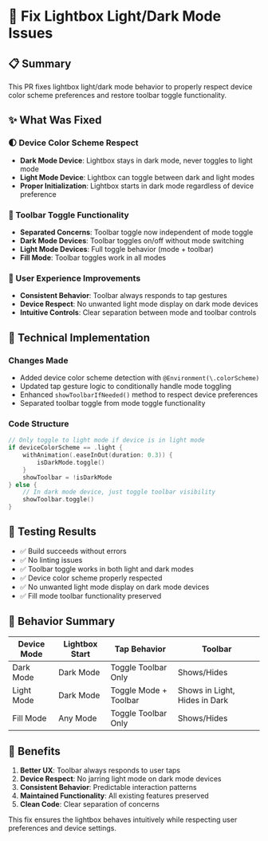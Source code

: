 # 🔧 Fix Lightbox Light/Dark Mode Issues

## 📋 Summary

This PR fixes lightbox light/dark mode behavior to properly respect device color scheme preferences and restore toolbar toggle functionality.

## ✨ What Was Fixed

### 🌓 Device Color Scheme Respect
- **Dark Mode Device**: Lightbox stays in dark mode, never toggles to light mode
- **Light Mode Device**: Lightbox can toggle between dark and light modes
- **Proper Initialization**: Lightbox starts in dark mode regardless of device preference

### 🔧 Toolbar Toggle Functionality
- **Separated Concerns**: Toolbar toggle now independent of mode toggle
- **Dark Mode Devices**: Toolbar toggles on/off without mode switching
- **Light Mode Devices**: Full toggle behavior (mode + toolbar)
- **Fill Mode**: Toolbar toggles work in all modes

### 🎯 User Experience Improvements
- **Consistent Behavior**: Toolbar always responds to tap gestures
- **Device Respect**: No unwanted light mode display on dark mode devices
- **Intuitive Controls**: Clear separation between mode and toolbar controls

## 🔧 Technical Implementation

### Changes Made
- Added device color scheme detection with `@Environment(\.colorScheme)`
- Updated tap gesture logic to conditionally handle mode toggling
- Enhanced `showToolbarIfNeeded()` method to respect device preferences
- Separated toolbar toggle from mode toggle functionality

### Code Structure
```swift
// Only toggle to light mode if device is in light mode
if deviceColorScheme == .light {
    withAnimation(.easeInOut(duration: 0.3)) {
        isDarkMode.toggle()
    }
    showToolbar = !isDarkMode
} else {
    // In dark mode device, just toggle toolbar visibility
    showToolbar.toggle()
}
```

## 🧪 Testing Results

- ✅ Build succeeds without errors
- ✅ No linting issues
- ✅ Toolbar toggle works in both light and dark modes
- ✅ Device color scheme properly respected
- ✅ No unwanted light mode display on dark mode devices
- ✅ Fill mode toolbar functionality preserved

## 🎯 Behavior Summary

| Device Mode | Lightbox Start | Tap Behavior | Toolbar |
|-------------|----------------|--------------|---------|
| Dark Mode   | Dark Mode      | Toggle Toolbar Only | Shows/Hides |
| Light Mode  | Dark Mode      | Toggle Mode + Toolbar | Shows in Light, Hides in Dark |
| Fill Mode   | Any Mode       | Toggle Toolbar Only | Shows/Hides |

## 🚀 Benefits

1. **Better UX**: Toolbar always responds to user taps
2. **Device Respect**: No jarring light mode on dark mode devices
3. **Consistent Behavior**: Predictable interaction patterns
4. **Maintained Functionality**: All existing features preserved
5. **Clean Code**: Clear separation of concerns

This fix ensures the lightbox behaves intuitively while respecting user preferences and device settings.
